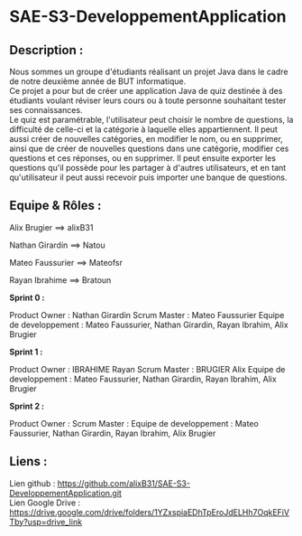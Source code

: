 # SAE-S3-DeveloppementApplication

## Description :

Nous sommes un groupe d'étudiants réalisant un projet Java dans le cadre de notre deuxième année de BUT informatique.  
Ce projet a pour but de créer une application Java de quiz destinée à des étudiants voulant réviser leurs cours ou à toute personne souhaitant tester ses connaissances.  
Le quiz est paramétrable, l'utilisateur peut choisir le nombre de questions, la difficulté de celle-ci et la catégorie à laquelle elles appartiennent. 
Il peut aussi créer de nouvelles catégories, en modifier le nom, ou en supprimer, ainsi que de créer de nouvelles questions dans une catégorie, modifier ces questions et ces réponses, ou en supprimer.
Il peut ensuite exporter les questions qu'il possède pour les partager à d'autres utilisateurs, et en tant qu'utilisateur il peut aussi recevoir puis importer une banque de questions.

## Equipe & Rôles :

Alix Brugier     ==> alixB31 

Nathan Girardin  ==> Natou    

Mateo Faussurier ==> Mateofsr 

Rayan Ibrahime    ==> Bratoun


**Sprint 0 :**

Product Owner : Nathan Girardin
Scrum Master : Mateo Faussurier
Equipe de developpement : Mateo Faussurier, Nathan Girardin, Rayan Ibrahim, Alix Brugier


**Sprint 1 :**

Product Owner : IBRAHIME Rayan
Scrum Master : BRUGIER Alix
Equipe de developpement : Mateo Faussurier, Nathan Girardin, Rayan Ibrahim, Alix Brugier


**Sprint 2 :**

Product Owner : 
Scrum Master : 
Equipe de developpement : Mateo Faussurier, Nathan Girardin, Rayan Ibrahim, Alix Brugier


## Liens : 
Lien github : https://github.com/alixB31/SAE-S3-DeveloppementApplication.git  
Lien Google Drive : https://drive.google.com/drive/folders/1YZxspiaEDhTpEroJdELHh7OqkEFiVTby?usp=drive_link
